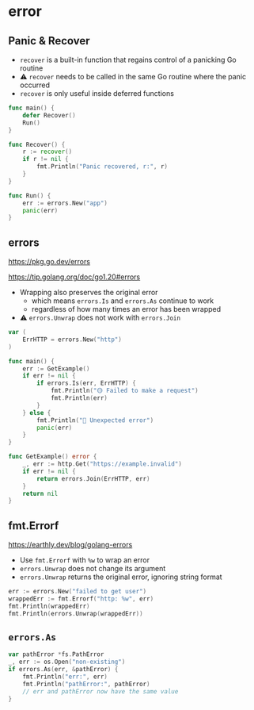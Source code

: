 # error

## Panic & Recover

* `recover` is a built-in function that regains control of a panicking Go routine
* ⚠️ `recover` needs to be called in the same Go routine where the panic occurred
* `recover` is only useful inside deferred functions

```go
func main() {
    defer Recover()
    Run()
}

func Recover() {
    r := recover()
    if r != nil {
        fmt.Println("Panic recovered, r:", r)
    }
}

func Run() {
    err := errors.New("app")
    panic(err)
}
```

## errors

https://pkg.go.dev/errors

https://tip.golang.org/doc/go1.20#errors

* Wrapping also preserves the original error
  * which means `errors.Is` and `errors.As` continue to work
  * regardless of how many times an error has been wrapped
* ⚠️ `errors.Unwrap` does not work with `errors.Join`

```go
var (
    ErrHTTP = errors.New("http")
)

func main() {
    err := GetExample()
    if err != nil {
        if errors.Is(err, ErrHTTP) {
            fmt.Println("🟡 Failed to make a request")
            fmt.Println(err)
        }
    } else {
        fmt.Println("🔴 Unexpected error")
        panic(err)
    }
}

func GetExample() error {
    _, err := http.Get("https://example.invalid")
    if err != nil {
        return errors.Join(ErrHTTP, err)
    }
    return nil
}
```

## fmt.Errorf

https://earthly.dev/blog/golang-errors

* Use `fmt.Errorf` with `%w` to wrap an error
* `errors.Unwrap` does not change its argument
* `errors.Unwrap` returns the original error, ignoring string format

```go
err := errors.New("failed to get user")
wrappedErr := fmt.Errorf("http: %w", err)
fmt.Println(wrappedErr)
fmt.Println(errors.Unwrap(wrappedErr))
```

## `errors.As`

```go
var pathError *fs.PathError
_, err := os.Open("non-existing")
if errors.As(err, &pathError) {
    fmt.Println("err:", err)
    fmt.Println("pathError:", pathError)
    // err and pathError now have the same value
}
```
